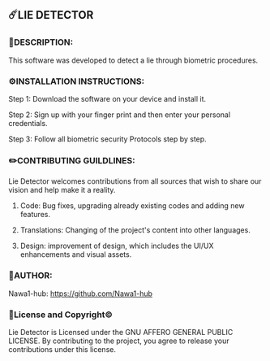 ## ☄️LIE DETECTOR

### 📝DESCRIPTION: 
This software was developed to detect a lie through biometric procedures. 

### ⚙️INSTALLATION INSTRUCTIONS: 
Step 1: Download the software on your device and install it.

Step 2: Sign up with your finger print and then enter your personal credentials. 

Step 3: Follow all biometric security Protocols step by step.

### ✏️CONTRIBUTING GUILDLINES:
Lie Detector welcomes contributions from all sources that wish to share our vision and help make it a reality. 

1. Code: Bug fixes, upgrading already existing codes and adding new features.

2. Translations: Changing of the project's content into other languages.

3. Design: improvement of design, which includes the UI/UX enhancements and visual assets.

### 🤵AUTHOR: 
Nawa1-hub: 
https://github.com/Nawa1-hub

### 📄License and Copyright©️ 
Lie Detector is Licensed under the GNU AFFERO GENERAL PUBLIC LICENSE. By contributing to the project, you agree to release your contributions under this license.
